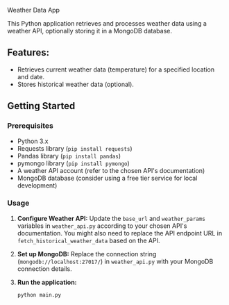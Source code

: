  Weather Data App

This Python application retrieves and processes weather data using a weather API, optionally storing it in a MongoDB database.

## Features:

* Retrieves current weather data (temperature) for a specified location and date.
* Stores historical weather data (optional).

## Getting Started

### Prerequisites

* Python 3.x
* Requests library (`pip install requests`)
* Pandas library (`pip install pandas`)
* pymongo library (`pip install pymongo`)
* A weather API account (refer to the chosen API's documentation)
* MongoDB database (consider using a free tier service for local development)

### Usage

1. **Configure Weather API:** Update the `base_url` and `weather_params` variables in `weather_api.py` according to your chosen API's documentation. You might also need to replace the API endpoint URL in `fetch_historical_weather_data` based on the API.
2. **Set up MongoDB:** Replace the connection string (`mongodb://localhost:27017/`) in `weather_api.py` with your MongoDB connection details.
3. **Run the application:**

   ```bash
   python main.py
